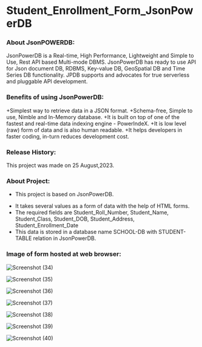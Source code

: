 # Student_Enrollment_Form_JsonPowerDB


### About JsonPOWERDB:
JsonPowerDB is a Real-time, High Performance, Lightweight and Simple to Use, Rest API based Multi-mode DBMS. JsonPowerDB has ready to use API for Json document DB, RDBMS, Key-value DB, GeoSpatial DB and Time Series DB functionality. JPDB supports and advocates for true serverless and pluggable API development.

### Benefits of using JsonPowerDB:
+Simplest way to retrieve data in a JSON format.
+Schema-free, Simple to use, Nimble and In-Memory database.
+It is built on top of one of the fastest and real-time data indexing engine - PowerIndeX.
+It is low level (raw) form of data and is also human readable.
+It helps developers in faster coding, in-turn reduces development cost.

### Release History:
This project was made on 25 August,2023.

### About Project:
* This project is based on JsonPowerDB.
+ It takes several values as a form of data with the help of HTML forms.
+ The required fields are Student_Roll_Number, Student_Name, Student_Class, Student_DOB, Student_Address, Student_Enrollment_Date
+ This data is stored in a database name SCHOOL-DB with STUDENT-TABLE relation in JsonPowerDB.

### Image of form hosted at web browser:
![Screenshot (34)](https://github.com/Karankk17/Student_Enrollment_Form_JsonPowerDB/assets/95435514/0da616ca-96a7-4310-950b-200ceecf33c1)

![Screenshot (35)](https://github.com/Karankk17/Student_Enrollment_Form_JsonPowerDB/assets/95435514/ccf374ca-8abd-42e1-b247-428f89839626)

![Screenshot (36)](https://github.com/Karankk17/Student_Enrollment_Form_JsonPowerDB/assets/95435514/b8686f93-5e64-4ca2-aba4-32242beb9fd7)

![Screenshot (37)](https://github.com/Karankk17/Student_Enrollment_Form_JsonPowerDB/assets/95435514/601e755a-97a9-46aa-862e-65c56d8f0300)

![Screenshot (38)](https://github.com/Karankk17/Student_Enrollment_Form_JsonPowerDB/assets/95435514/b8226a36-3927-4de9-b228-92746d0d0729)

![Screenshot (39)](https://github.com/Karankk17/Student_Enrollment_Form_JsonPowerDB/assets/95435514/647ced74-d9d6-479d-95e2-027cc333a9bb)

![Screenshot (40)](https://github.com/Karankk17/Student_Enrollment_Form_JsonPowerDB/assets/95435514/53ce190e-c030-4b0f-869e-11e232eff617)
